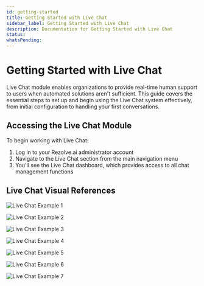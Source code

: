 ```yaml
---
id: getting-started
title: Getting Started with Live Chat
sidebar_label: Getting Started with Live Chat
description: Documentation for Getting Started with Live Chat
status: 
whatsPending: 
---
```


# Getting Started with Live Chat

Live Chat module enables organizations to provide real-time human support to users when automated solutions aren't sufficient. This guide covers the essential steps to set up and begin using the Live Chat system effectively, from initial configuration to handling your first conversations.

## Accessing the Live Chat Module

To begin working with Live Chat:

1. Log in to your Rezolve.ai administrator account
2. Navigate to the Live Chat section from the main navigation menu
3. You'll see the Live Chat dashboard, which provides access to all chat management functions

## Live Chat Visual References

![Live Chat Example 1](/img/Live%20Chat/lc1.png)

![Live Chat Example 2](/img/Live%20Chat/lc2.png)

![Live Chat Example 3](/img/Live%20Chat/lc3.png)

![Live Chat Example 4](/img/Live%20Chat/lc4.png)

![Live Chat Example 5](/img/Live%20Chat/lc5.png)

![Live Chat Example 6](/img/Live%20Chat/lc6.png)

![Live Chat Example 7](/img/Live%20Chat/lc7.png)

